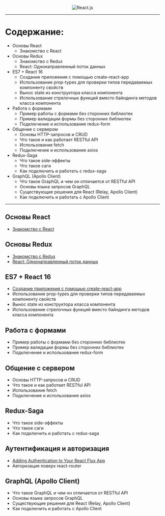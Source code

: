 <p align="center">
  <img alt="React.js" src="https://img.tglab.uz/247594072/15210101115aa8c5bf6e682.png" />
</p>

<hr/>

# Содержание:

* Основы React
  * Знакомство с React
* Основы Redux
  * Знакомство с Redux
  * React: Однонаправленный поток данных
* ES7 + React 16
  * Создание приложения с помощью create-react-app
  * Использование prop-types для проверки типов передаваемых компоненту свойств
  * Вынос state из конструктора класса компонента
  * Использование стрелочных функций вместо байндинга методов класса компонента
* Работа с формами
  * Пример работы с формами без сторонних библиотек
  * Пример валидации формы без сторонних библиотек
  * Подключение и использование redux-form
* Общение с сервером
  * Основы HTTP-запросов и CRUD
  * Что такое и как работает RESTful API
  * Использование fetch
  * Подключение и использование axios
* Redux-Saga
  * Что такое side-эффекты
  * Что такое саги
  * Как подключить и работать с redux-saga
* GraphQL (Apollo Client)
  * Что такое GraphQL и чем он отличается от RESTful API
  * Основы языка запросов GraphQL
  * Существующие решения для React (Relay, Apollo Client)
  * Как подключить и работать с Apollo Client

<hr/>

## Основы React

* [Знакомство с React](https://www.youtube.com/playlist?list=PLqHlAwsJRxAONt5CnjMMeKdYGv1CDRUOl)

## Основы Redux

* [Знакомство с Redux](https://www.youtube.com/playlist?list=PLqHlAwsJRxANFIgAf7BO8hNYdvipLERxQ)
* [React: Однонаправленный поток данных](https://www.youtube.com/watch?v=Y9bUR6IaBY4)

## ES7 + React 16

* [Создание приложения с помощью create-react-app](https://www.youtube.com/watch?v=ZYZp_i8Hfmw)
* Использование prop-types для проверки типов передаваемых компоненту свойств
* Вынос state из конструктора класса компонента
* Использование стрелочных функций вместо байндинга методов класса компонента

## Работа с формами

* Пример работы с формами без сторонних библиотек
* Пример валидации формы без сторонних библиотек
* Подключение и использование redux-form

## Общение с сервером

* Основы HTTP-запросов и CRUD
* Что такое и как работает RESTful API
* Использование fetch
* Подключение и использование axios

## Redux-Saga

* Что такое side-эффекты
* Что такое саги
* Как подключить и работать с redux-saga

## Аутентификация и авторизация

* [Adding Authentication to Your React Flux App](https://auth0.com/blog/adding-authentication-to-your-react-flux-app/)
* Авторизация поверх react-router

## GraphQL (Apollo Client)

* Что такое GraphQL и чем он отличается от RESTful API
* Основы языка запросов GraphQL
* Существующие решения для React (Relay, Apollo Client)
* Как подключить и работать с Apollo Client

